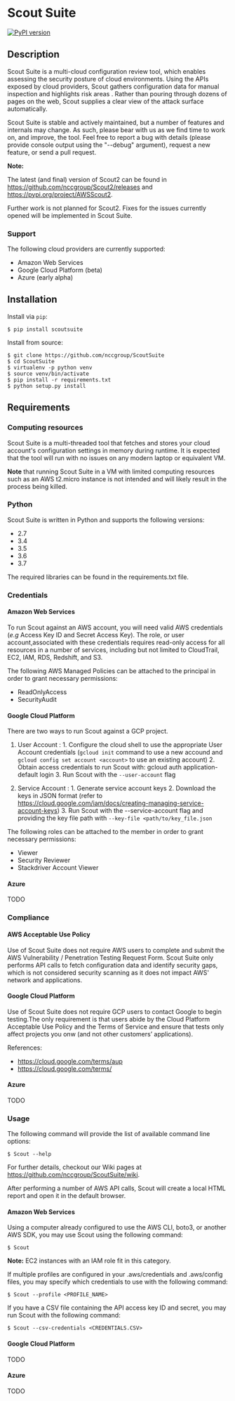 # Scout Suite

<!--- ![image](https://travis-ci.org/nccgroup/Scout2.svg?branch=master) -->
<!--- ![image](https://coveralls.io/repos/github/nccgroup/Scout2/badge.svg?branch=master) -->
[![PyPI version](https://badge.fury.io/py/ScoutSuite.svg)](https://badge.fury.io/py/ScoutSuite)

## Description

Scout Suite is a multi-cloud configuration review tool, which enables assessing the security posture of cloud
environments. Using the APIs exposed by cloud providers, Scout gathers configuration data for manual inspection and 
highlights risk areas . Rather than pouring through dozens of pages on the web, Scout supplies a clear view of the 
attack surface automatically.

Scout Suite is stable and actively maintained, but a number of features and internals may change. As such, please bear 
with us as we find time to work on, and improve, the tool. Feel free to report a bug with details (please provide 
console output using the "--debug" argument), request a new feature, or send a pull request.

**Note:**

The latest (and final) version of Scout2 can be found in <https://github.com/nccgroup/Scout2/releases> and
<https://pypi.org/project/AWSScout2>.

Further work is not planned for Scout2. Fixes for the issues currently opened will be implemented in Scout Suite.

### Support

The following cloud providers are currently supported:

-   Amazon Web Services
-   Google Cloud Platform (beta)
-   Azure (early alpha)

## Installation

Install via `pip`:

    $ pip install scoutsuite

Install from source:

    $ git clone https://github.com/nccgroup/ScoutSuite
    $ cd ScoutSuite
    $ virtualenv -p python venv
    $ source venv/bin/activate
    $ pip install -r requirements.txt
    $ python setup.py install

## Requirements

### Computing resources

Scout Suite is a multi-threaded tool that fetches and stores your cloud account's configuration settings in memory 
during runtime. It is expected that the tool will run with no issues on any modern laptop or equivalent VM.

**Note** that running Scout Suite in a VM with limited computing resources such as an AWS t2.micro instance is not 
intended and will likely result in the process being killed.

### Python

Scout Suite is written in Python and supports the following versions:

-   2.7
-   3.4
-   3.5
-   3.6
-   3.7

The required libraries can be found in the requirements.txt file.

### Credentials

#### Amazon Web Services

To run Scout against an AWS account, you will need valid AWS credentials (*e.g* Access Key ID and Secret Access Key).
The role, or user account,associated with these credentials requires read-only access for all resources in a number of 
services, including but not limited to CloudTrail, EC2, IAM, RDS, Redshift, and S3.

The following AWS Managed Policies can be attached to the principal in order to grant necessary permissions:

-   ReadOnlyAccess
-   SecurityAudit

#### Google Cloud Platform

There are two ways to run Scout against a GCP project.

1.  User Account
    :   1.  Configure the cloud shell to use the appropriate User
            Account credentials (`gcloud init` command to use a new
            accound and `gcloud config set account <account>` to use an
            existing account)
        2.  Obtain access credentials to run Scout with:
            gcloud auth application-default login
        3.  Run Scout with the `--user-account` flag

2.  Service Account
    :   1.  Generate service account keys
        2.  Download the keys in JSON format (refer to
            <https://cloud.google.com/iam/docs/creating-managing-service-account-keys>)
        3.  Run Scout with the --service-account flag and providing the
            key file path with `--key-file <path/to/key_file.json`

The following roles can be attached to the member in order to grant
necessary permissions:

-   Viewer
-   Security Reviewer
-   Stackdriver Account Viewer

#### Azure

TODO

### Compliance

#### AWS Acceptable Use Policy

Use of Scout Suite does not require AWS users to complete and submit the AWS Vulnerability / Penetration Testing 
Request Form. Scout Suite only performs API calls to fetch configuration data and identify security gaps, which is not 
considered security scanning as it does not impact AWS' network and applications.

#### Google Cloud Platform

Use of Scout Suite does not require GCP users to contact Google to begin testing.The only requirement is that users 
abide by the Cloud Platform Acceptable Use Policy and the Terms of Service and ensure that tests only affect projects 
you onw (and not other customers’ applications).

References:
- https://cloud.google.com/terms/aup
- https://cloud.google.com/terms/

#### Azure

TODO

### Usage

The following command will provide the list of available command line options:

    $ Scout --help

For further details, checkout our Wiki pages at <https://github.com/nccgroup/ScoutSuite/wiki>.

After performing a number of AWS API calls, Scout will create a local HTML report and open it in the default browser.

#### Amazon Web Services

Using a computer already configured to use the AWS CLI, boto3, or another AWS SDK, you may use Scout using the 
following command:

    $ Scout

**Note:** EC2 instances with an IAM role fit in this category.

If multiple profiles are configured in your .aws/credentials and .aws/config files, you may specify which credentials 
to use with the following command:

    $ Scout --profile <PROFILE_NAME>

If you have a CSV file containing the API access key ID and secret, you may run Scout with the following command:

    $ Scout --csv-credentials <CREDENTIALS.CSV>

#### Google Cloud Platform

TODO

#### Azure

TODO
